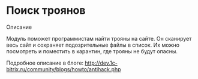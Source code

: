 # Поиск троянов

Описание 

Модуль поможет программистам найти трояны на сайте. Он сканирует весь сайт и сохраняет подозрительные файлы в список. Их можно посмотреть и поместить в карантин, где трояны не будут опасны. 

Подробное описание в блоге: http://dev.1c-bitrix.ru/community/blogs/howto/antihack.php
